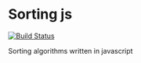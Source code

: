 # Sorting js
[![Build Status](https://travis-ci.org/pure-js/sorting-js.svg?branch=master)](https://travis-ci.org/pure-js/sorting-js)

Sorting algorithms written in javascript
